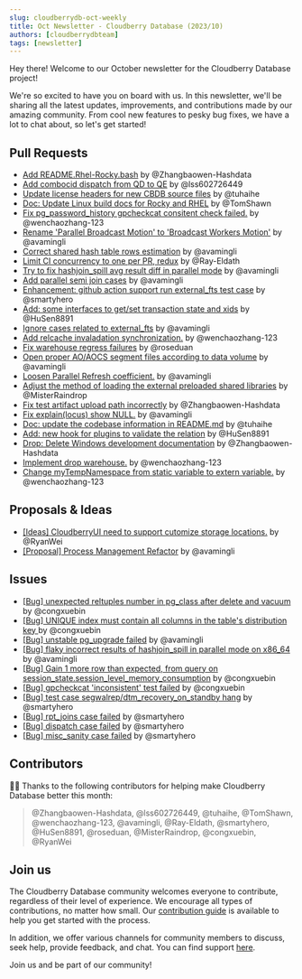 ```yaml
---
slug: cloudberrydb-oct-weekly
title: Oct Newsletter - Cloudberry Database (2023/10)
authors: [cloudberrydbteam]
tags: [newsletter]
---
```


Hey there! Welcome to our October newsletter for the Cloudberry Database project! 

We're so excited to have you on board with us. In this newsletter, we'll be sharing all the latest updates, improvements, and contributions made by our amazing community. From cool new features to pesky bug fixes, we have a lot to chat about, so let's get started!

## Pull Requests

- [Add README.Rhel-Rocky.bash](https://github.com/cloudberrydb/cloudberrydb/pull/272) by @Zhangbaowen-Hashdata
- [Add combocid dispatch from QD to QE](https://github.com/cloudberrydb/cloudberrydb/pull/271) by @lss602726449
- [Update license headers for new CBDB source files](https://github.com/cloudberrydb/cloudberrydb/pull/268) by @tuhaihe
- [Doc: Update Linux build docs for Rocky and RHEL](https://github.com/cloudberrydb/cloudberrydb/pull/267) by @TomShawn
- [Fix pg_password_history gpcheckcat consitent check failed.](https://github.com/cloudberrydb/cloudberrydb/pull/266) by @wenchaozhang-123
- [Rename 'Parallel Broadcast Motion' to 'Broadcast Workers Motion'](https://github.com/cloudberrydb/cloudberrydb/pull/265) by @avamingli
- [Correct shared hash table rows estimation](https://github.com/cloudberrydb/cloudberrydb/pull/263) by @avamingli
- [Limit CI concurrency to one per PR, redux](https://github.com/cloudberrydb/cloudberrydb/pull/261) by @Ray-Eldath
- [Try to fix hashjoin_spill avg result diff in parallel mode](https://github.com/cloudberrydb/cloudberrydb/pull/260) by @avamingli
- [Add parallel semi join cases](https://github.com/cloudberrydb/cloudberrydb/pull/257) by @avamingli
- [Enhancement: github action support run external_fts test case](https://github.com/cloudberrydb/cloudberrydb/pull/256) by @smartyhero
- [Add: some interfaces to get/set transaction state and xids](https://github.com/cloudberrydb/cloudberrydb/pull/255) by @HuSen8891
- [Ignore cases related to external_fts](https://github.com/cloudberrydb/cloudberrydb/pull/254) by @avamingli
- [Add relcache invaladation synchronization.](https://github.com/cloudberrydb/cloudberrydb/pull/252) by @wenchaozhang-123
- [Fix warehouse regress failures](https://github.com/cloudberrydb/cloudberrydb/pull/249) by @roseduan
- [Open proper AO/AOCS segment files according to data volume](https://github.com/cloudberrydb/cloudberrydb/pull/248) by @avamingli
- [Loosen Parallel Refresh coefficient.](https://github.com/cloudberrydb/cloudberrydb/pull/247) by @avamingli
- [Adjust the method of loading the external preloaded shared libraries](https://github.com/cloudberrydb/cloudberrydb/pull/242) by @MisterRaindrop
- [Fix test artifact upload path incorrectly](https://github.com/cloudberrydb/cloudberrydb/pull/240) by @Zhangbaowen-Hashdata
- [Fix explain(locus) show NULL.](https://github.com/cloudberrydb/cloudberrydb/pull/238) by @avamingli
- [Doc: update the codebase information in README.md](https://github.com/cloudberrydb/cloudberrydb/pull/237) by @tuhaihe
- [Add: new hook for plugins to validate the relation](https://github.com/cloudberrydb/cloudberrydb/pull/236) by @HuSen8891
- [Drop: Delete Windows development documentation](https://github.com/cloudberrydb/cloudberrydb/pull/235) by @Zhangbaowen-Hashdata
- [Implement drop warehouse.](https://github.com/cloudberrydb/cloudberrydb/pull/234) by @wenchaozhang-123
- [Change myTempNamespace from static variable to extern variable.](https://github.com/cloudberrydb/cloudberrydb/pull/232) by @wenchaozhang-123

## Proposals & Ideas

- [[Ideas] CloudberryUI need to support cutomize storage locations.](https://github.com/orgs/cloudberrydb/discussions/227) by @RyanWei
- [[Proposal] Process Management Refactor](https://github.com/orgs/cloudberrydb/discussions/243) by @avamingli

## Issues

- [[Bug] unexpected reltuples number in pg_class after delete and vacuum  ](https://github.com/cloudberrydb/cloudberrydb/issues/273) by @congxuebin
- [[Bug] UNIQUE index must contain all columns in the table's distribution key ](https://github.com/cloudberrydb/cloudberrydb/issues/270) by @congxuebin
- [[Bug] unstable pg_upgrade failed](https://github.com/cloudberrydb/cloudberrydb/issues/262) by @avamingli
- [[Bug] flaky incorrect results of hashjoin_spill in parallel mode on x86_64](https://github.com/cloudberrydb/cloudberrydb/issues/259) by @avamingli
- [[Bug] Gain 1 more row than expected, from query on session_state.session_level_memory_consumption](https://github.com/cloudberrydb/cloudberrydb/issues/253) by @congxuebin
- [[Bug] gpcheckcat 'inconsistent' test failed](https://github.com/cloudberrydb/cloudberrydb/issues/251) by @congxuebin
- [[Bug] test case segwalrep/dtm_recovery_on_standby hang](https://github.com/cloudberrydb/cloudberrydb/issues/250) by @smartyhero
- [[Bug] rpt_joins case failed](https://github.com/cloudberrydb/cloudberrydb/issues/246) by @smartyhero
- [[Bug] dispatch case failed](https://github.com/cloudberrydb/cloudberrydb/issues/245) by @smartyhero
- [[Bug] misc_sanity case failed](https://github.com/cloudberrydb/cloudberrydb/issues/244) by @smartyhero

## Contributors

🎈️🎊️ Thanks to the following contributors for helping make Cloudberry Database better this month:

> @Zhangbaowen-Hashdata, @lss602726449, @tuhaihe, @TomShawn, @wenchaozhang-123, @avamingli, @Ray-Eldath, @smartyhero, @HuSen8891, @roseduan, @MisterRaindrop, @congxuebin, @RyanWei

## Join us

The Cloudberry Database community welcomes everyone to contribute, regardless of their level of experience. We encourage all types of contributions, no matter how small. Our [contribution guide](https://cloudberrydb.org/contribute/how-to-contribute) is available to help you get started with the process.

In addition, we offer various channels for community members to discuss, seek help, provide feedback, and chat. You can find support [here](https://cloudberrydb.org/support).

Join us and be part of our community!
